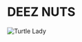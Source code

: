 # **DEEZ NUTS**
![Turtle Lady](https://cdn.discordapp.com/attachments/646927956844871680/1249466845099069521/adult-turtle-hat-1409470404.jpg?ex=6667682d&is=666616ad&hm=da3ed78ae16f8ac677170d482d10dba01e5151886bd53a4ac349e0a0b5dab3f0&)
